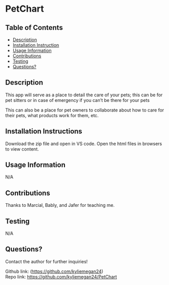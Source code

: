 # PetChart

## Table of Contents
* [Description](#Description)
* [Installation Instruction](#Installation-Instructions)
* [Usage Information](#Usage-Information)
* [Contributions](#Contributions)
* [Testing](#Testing)
* [Questions?](#Questions?)

## Description
This app will serve as a place to detail the care of your pets; this can be for pet sitters or in case of emergency if you can’t be there for your pets

This can also be a place for pet owners to collaborate about how to care for their pets, what products work for them, etc.

## Installation Instructions
Download the zip file and open in VS code. Open the html files in browsers to view content.
## Usage Information
N/A
## Contributions
Thanks to Marcial, Bably, and Jafer for teaching me.
## Testing
N/A
## Questions?
Contact the author for further inquiries!<br>

Github link: (https://github.com/kyliemegan24)<br>
Repo link: https://github.com/kyliemegan24/PetChart
